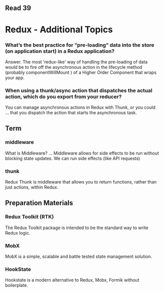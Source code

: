 ## Read 39

# Redux - Additional Topics

### What’s the best practice for “pre-loading” data into the store (on application start) in a Redux application?
Answer. The most 'redux-like' way of handling the pre-loading of data would be to fire off the asynchronous action in the lifecycle 
method (probably componentWillMount ) of a Higher Order Component that wraps your app.

### When using a thunk/async action that dispatches the actual action, which do you export from your reducer?
You can manage asynchronous actions in Redux with Thunk, or you could ... that you dispatch the action that starts the asynchronous task. 

## Term

### middleware
What is Middleware? ... Middleware allows for side effects to be run without blocking state updates. We can run side effects (like API requests) 

### thunk
Redux Thunk is middleware that allows you to return functions, rather than just actions, within Redux. 

## Preparation Materials

### Redux Toolkit (RTK)
The Redux Toolkit package is intended to be the standard way to write Redux logic.

### MobX
MobX is a simple, scalable and battle tested state management solution. 

### HookState
Hookstate is a modern alternative to Redux, Mobx, Formik without boilerplate.




